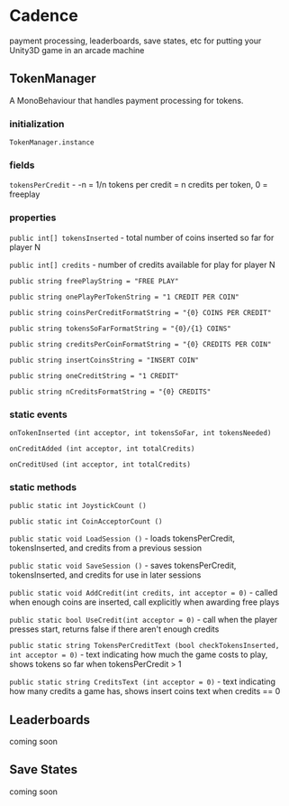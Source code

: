 # Cadence
payment processing, leaderboards, save states, etc for putting your Unity3D game in an arcade machine

## TokenManager
A MonoBehaviour that handles payment processing for tokens.

### initialization
`TokenManager.instance`

### fields
`tokensPerCredit` - -n = 1/n tokens per credit = n credits per token, 0 = freeplay

### properties
`public int[] tokensInserted` - total number of coins inserted so far for player N

`public int[] credits` - number of credits available for play for player N

`public string freePlayString = "FREE PLAY"`

`public string onePlayPerTokenString = "1 CREDIT PER COIN"`

`public string coinsPerCreditFormatString = "{0} COINS PER CREDIT"`

`public string tokensSoFarFormatString = "{0}/{1} COINS"`

`public string creditsPerCoinFormatString = "{0} CREDITS PER COIN"`

`public string insertCoinsString = "INSERT COIN"`

`public string oneCreditString = "1 CREDIT"`

`public string nCreditsFormatString = "{0} CREDITS"`


### static events
`onTokenInserted (int acceptor, int tokensSoFar, int tokensNeeded)`

`onCreditAdded (int acceptor, int totalCredits)`

`onCreditUsed (int acceptor, int totalCredits)`

### static methods
`public static int JoystickCount ()`

`public static int CoinAcceptorCount ()`

`public static void LoadSession ()` - loads tokensPerCredit, tokensInserted, and credits from a previous session

`public static void SaveSession ()` - saves tokensPerCredit, tokensInserted, and credits for use in later 
sessions

`public static void AddCredit(int credits, int acceptor = 0)` - called when enough coins are inserted, call 
explicitly when awarding free plays

`public static bool UseCredit(int acceptor = 0)` - call when the player presses start, returns false if there 
aren't enough credits

`public static string TokensPerCreditText (bool checkTokensInserted, int acceptor = 0)` - text indicating how much the game costs to play, shows tokens so far when tokensPerCredit > 1

`public static string CreditsText (int acceptor = 0)` - text indicating how many credits a game has, shows insert coins text when credits == 0

## Leaderboards
coming soon

## Save States
coming soon